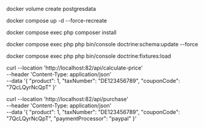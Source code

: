 docker volume create postgresdata

docker compose up -d --force-recreate

docker compose exec php composer install

docker compose exec php php bin/console doctrine:schema:update --force

docker compose exec php php bin/console doctrine:fixtures:load

curl --location 'http://localhost:82/api/calculate-price' \
--header 'Content-Type: application/json' \
--data '{
"product": 1,
"taxNumber": "DE123456789",
"couponCode": "7QcLQyrNcQpT"
}'

curl --location 'http://localhost:82/api/purchase' \
--header 'Content-Type: application/json' \
--data '{
"product": 1,
"taxNumber": "DE123456789",
"couponCode": "7QcLQyrNcQpT",
"paymentProcessor": "paypal"
}'